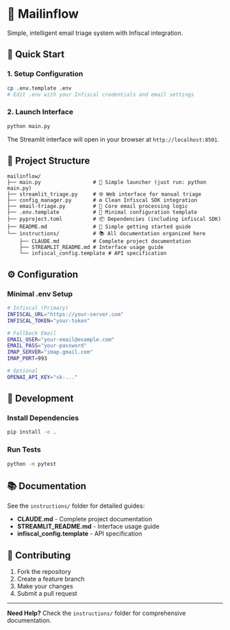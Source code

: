 # 📧 Mailinflow

Simple, intelligent email triage system with Infiscal integration.

## 🚀 Quick Start

### 1. Setup Configuration

```bash
cp .env.template .env
# Edit .env with your Infiscal credentials and email settings
```

### 2. Launch Interface

```bash
python main.py
```

The Streamlit interface will open in your browser at `http://localhost:8501`.

## 📁 Project Structure

```
mailinflow/
├── main.py                 # 🚀 Simple launcher (just run: python main.py)
├── streamlit_triage.py     # 🌐 Web interface for manual triage
├── config_manager.py       # ⚙️ Clean Infiscal SDK integration
├── email-triage.py         # 📧 Core email processing logic
├── .env.template           # 🔑 Minimal configuration template
├── pyproject.toml          # 📦 Dependencies (including infiscal SDK)
├── README.md               # 📖 Simple getting started guide
└── instructions/           # 📚 All documentation organized here
    ├── CLAUDE.md           # Complete project documentation
    ├── STREAMLIT_README.md # Interface usage guide
    └── infiscal_config.template # API specification
```

## ⚙️ Configuration

### Minimal .env Setup

```bash
# Infiscal (Primary)
INFISCAL_URL="https://your-server.com"
INFISCAL_TOKEN="your-token"

# Fallback Email
EMAIL_USER="your-email@example.com"
EMAIL_PASS="your-password"
IMAP_SERVER="imap.gmail.com"
IMAP_PORT=993

# Optional
OPENAI_API_KEY="sk-..."
```

## 🔧 Development

### Install Dependencies

```bash
pip install -e .
```

### Run Tests

```bash
python -m pytest
```

## 📚 Documentation

See the `instructions/` folder for detailed guides:

- **CLAUDE.md** - Complete project documentation
- **STREAMLIT_README.md** - Interface usage guide
- **infiscal_config.template** - API specification

## 🤝 Contributing

1. Fork the repository
2. Create a feature branch
3. Make your changes
4. Submit a pull request

---

**Need Help?** Check the `instructions/` folder for comprehensive documentation.
